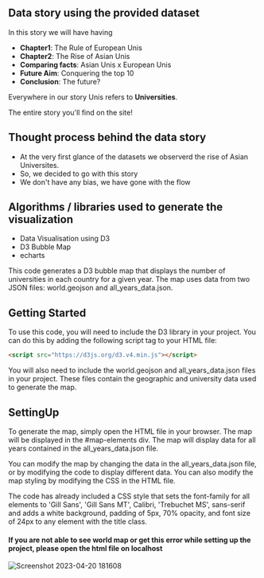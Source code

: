 ## Data story using the provided dataset

In this story we will have having

- **Chapter1**: The Rule of European Unis
- **Chapter2**: The Rise of Asian Unis
- **Comparing facts**: Asian Unis x European Unis
- **Future Aim**: Conquering the top 10
- **Conclusion**: The future?

Everywhere in our story Unis refers to **Universities**.

The entire story you'll find on the site!

## Thought process behind the data story

- At the very first glance of the datasets we observerd the rise of Asian Universites.
- So, we decided to go with this story
- We don't have any bias, we have gone with the flow



## Algorithms / libraries used to generate the visualization
- Data Visualisation using D3
- D3 Bubble Map
- echarts

This code generates a D3 bubble map that displays the number of universities in each country for a given year. The map uses data from two JSON files: world.geojson and all_years_data.json.

## Getting Started

To use this code, you will need to include the D3 library in your project. You can do this by adding the following script tag to your HTML file:


```html
<script src="https://d3js.org/d3.v4.min.js"></script>
```

You will also need to include the world.geojson and all_years_data.json files in your project. These files contain the geographic and university data used to generate the map.

## SettingUp

To generate the map, simply open the HTML file in your browser. The map will be displayed in the #map-elements div. The map will display data for all years contained in the all_years_data.json file.

You can modify the map by changing the data in the all_years_data.json file, or by modifying the code to display different data. You can also modify the map styling by modifying the CSS in the HTML file.

The code has already included a CSS style that sets the font-family for all elements to 'Gill Sans', 'Gill Sans MT', Calibri, 'Trebuchet MS', sans-serif and adds a white background, padding of 5px, 70% opacity, and font size of 24px to any element with the title class.

#### If you are not able to see world map or get this error while setting up the project, please open the html file on localhost
![Screenshot 2023-04-20 181608](https://user-images.githubusercontent.com/75531528/233370220-428e4e56-aac0-456c-b41f-c74a8e49f901.png)



